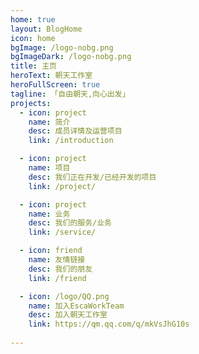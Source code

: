 ```yaml
---
home: true
layout: BlogHome
icon: home
bgImage: /logo-nobg.png
bgImageDark: /logo-nobg.png
title: 主页
heroText: 朝天工作室
heroFullScreen: true
tagline: 「自由朝天,向心出发」
projects:
  - icon: project
    name: 简介
    desc: 成员详情及运营项目
    link: /introduction

  - icon: project
    name: 项目
    desc: 我们正在开发/已经开发的项目
    link: /project/

  - icon: project
    name: 业务
    desc: 我们的服务/业务
    link: /service/

  - icon: friend
    name: 友情链接
    desc: 我们的朋友
    link: /friend

  - icon: /logo/QQ.png
    name: 加入EscaWorkTeam
    desc: 加入朝天工作室
    link: https://qm.qq.com/q/mkVsJhG10s
  
---
```

